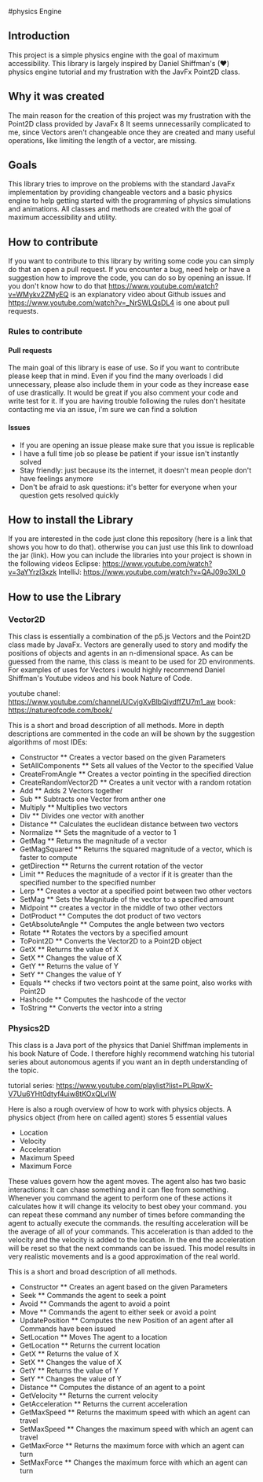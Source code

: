 #physics Engine

## Introduction
This project is a simple physics engine with the goal of maximum accessibility.
This library is largely inspired by Daniel Shiffman's (♥) physics engine tutorial
and my frustration with the JavFx Point2D class.

## Why it was created
The main reason for the creation of this project was my frustration with the Point2D class provided by JavaFx 8
It seems unnecessarily complicated to me, since Vectors aren't changeable once they are created
and many useful operations, like limiting the length of a vector, are missing.

## Goals
This library tries to improve on the problems with the standard JavaFx implementation by providing changeable vectors
and a basic physics engine to help getting started with the programming of physics simulations and animations.
All classes and methods are created with the goal of maximum accessibility and utility.

## How to contribute
If you want to contribute to this library by writing some code you can simply do that an open a pull request.
If you encounter a bug, need help or have a suggestion how to improve the code, you can do so by opening an issue.
If you don't know how to do that https://www.youtube.com/watch?v=WMykv2ZMyEQ is an explanatory video about Github issues
and https://www.youtube.com/watch?v=_NrSWLQsDL4 is one about pull requests.

### Rules to contribute
#### Pull requests
The main goal of this library is ease of use. So if you want to contribute please keep that in mind.
Even if you find the many overloads I did unnecessary, please also include them in your code as they increase
ease of use drastically. It would be great if you also comment your code and write test for it.
If you are having trouble following the rules don't hesitate contacting me via an issue, i'm sure we can find a solution

#### Issues
* If you are opening an issue please make sure that you issue is replicable
* I have a full time job so please be patient if your issue isn't instantly solved
* Stay friendly: just because its the internet, it doesn't mean people don't have feelings anymore
* Don't be afraid to ask questions: it's better for everyone when your question gets resolved quickly

## How to install the Library
If you are interested in the code just clone this repository (here is a link that shows you how to do that).
otherwise you can just use this link to download the jar (link). How you can include the libraries into your project
is shown in the following videos
Eclipse: https://www.youtube.com/watch?v=3aYYrzl3xzk
IntelliJ: https://www.youtube.com/watch?v=QAJ09o3Xl_0

## How to use the Library
### Vector2D
This class is essentially a combination of the p5.js Vectors and the Point2D class made by JavaFx.
Vectors are generally used to story and modify the positions of objects and agents in an n-dimensional space.
As can be guessed from the name, this class is meant to be used for 2D environments. For examples of uses for
Vectors i would highly recommend Daniel Shiffman's Youtube videos and his book Nature of Code.

youtube chanel: https://www.youtube.com/channel/UCvjgXvBlbQiydffZU7m1_aw
book: https://natureofcode.com/book/

This is a short and broad description of all methods. More in depth descriptions are commented in the code an will be
shown by the suggestion algorithms of most IDEs:

* Constructor
** Creates a vector based on the given Parameters
* SetAllComponents
** Sets all values of the Vector to the specified Value
* CreateFromAngle
** Creates a vector pointing in the specified direction
* CreateRandomVector2D
** Creates a unit vector with a random rotation
* Add
** Adds 2 Vectors together
* Sub
** Subtracts one Vector from anther one
* Multiply
** Multiplies two vectors
* Div
** Divides one vector with another
* Distance
** Calculates the euclidean distance between two vectors
* Normalize
** Sets the magnitude of a vector to 1
* GetMag
** Returns the magnitude of a vector
* GetMagSquared
** Returns the squared magnitude of a vector, which is faster to compute
* getDirection
** Returns the current rotation of the vector
* Limit
** Reduces the magnitude of a vector if it is greater than the specified number to the specified number
* Lerp
** Creates a vector at a specified point between two other vectors
* SetMag
** Sets the Magnitude of the vector to a specified amount
* Midpoint
** creates a vector in the middle of two other vectors
* DotProduct
** Computes the dot product of two vectors
* GetAbsoluteAngle
** Computes the angle between two vectors
* Rotate
** Rotates the vectors by a specified amount
* ToPoint2D
** Converts the Vector2D to a Point2D object
* GetX
** Returns the value of X
* SetX
** Changes the value of X
* GetY
** Returns the value of Y
* SetY
** Changes the value of Y
* Equals
** checks if two vectors point at the same point, also works with Point2D
* Hashcode
** Computes the hashcode of the vector
* ToString
** Converts the vector into a string

### Physics2D
This class is a Java port of the physics that Daniel Shiffman implements in his book Nature of Code.
I therefore highly recommend watching his tutorial series about autonomous agents if you want an
in depth understanding of the topic.

tutorial series: https://www.youtube.com/playlist?list=PLRqwX-V7Uu6YHt0dtyf4uiw8tKOxQLvlW

Here is also a rough overview of how to work with physics objects.
A physics object (from here on called agent) stores 5 essential values
* Location
* Velocity
* Acceleration
* Maximum Speed
* Maximum Force

These values govern how the agent moves. The agent also has two basic interactions:
It can chase something and it can flee from something. Whenever you command the agent to perform
one of these actions it calculates how it will change its velocity to best obey your command.
you can repeat these command any number of times before commanding the agent to actually execute the commands.
the resulting acceleration will be the average of all of your commands. This acceleration is than added to the velocity
and the velocity is added to the location. In the end the acceleration will be reset so that the next commands can be issued.
This model results in very realistic movements and is a good approximation of the real world.

This is a short and broad description of all methods.

* Constructor
** Creates an agent based on the given Parameters
* Seek
** Commands the agent to seek a point
* Avoid
** Commands the agent to avoid a point
* Move
** Commands the agent to either seek or avoid a point
* UpdatePosition
** Computes the new Position of an agent after all Commands have been issued
* SetLocation
** Moves The agent to a location
* GetLocation
** Returns the current location
* GetX
** Returns the value of X
* SetX
** Changes the value of X
* GetY
** Returns the value of Y
* SetY
** Changes the value of Y
* Distance
** Computes the distance of an agent to a point
* GetVelocity
** Returns the current velocity
* GetAcceleration
** Returns the current acceleration
* GetMaxSpeed
** Returns the maximum speed with which an agent can travel
* SetMaxSpeed
** Changes the maximum speed with which an agent can travel
* GetMaxForce
** Returns the maximum force with which an agent can turn
* SetMaxForce
** Changes the maximum force with which an agent can turn
